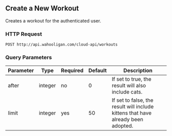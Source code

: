 ## Create a New Workout

Creates a workout for the authenticated user.

### HTTP Request

`POST http://api.wahooligan.com/cloud-api/workouts`

### Query Parameters

Parameter | Type | Required | Default | Description
--------- | ---- | -------- | ------- | -----------
after | integer | no | 0 | If set to true, the result will also include cats.
limit | integer | yes | 50 | If set to false, the result will include kittens that have already been adopted.
